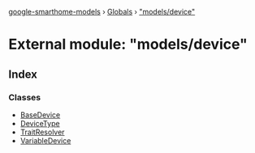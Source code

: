 [google-smarthome-models](../README.md) › [Globals](../globals.md) › ["models/device"](_models_device_.md)

# External module: "models/device"

## Index

### Classes

* [BaseDevice](../classes/_models_device_.basedevice.md)
* [DeviceType](../classes/_models_device_.devicetype.md)
* [TraitResolver](../classes/_models_device_.traitresolver.md)
* [VariableDevice](../classes/_models_device_.variabledevice.md)
